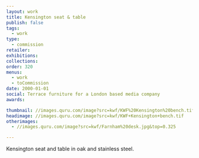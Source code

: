 ```yaml
---
layout: work
title: Kensington seat & table
publish: false
tags:
  - work
type:
  - commission
retailer:
exhibitions:
collections:
order: 320
menus:
  - work
  - toCommission
date: 2000-01-01
social: Terrace furniture for a London based media company
awards:

thumbnail: //images.quru.com/image?src=kwf/KWF%20Kensington%20bench.tif&left=0.00913&fill=auto&width=170&height=170
headimage: //images.quru.com/image?src=kwf/KWF+Kensington+bench.tif
otherimages:
  - //images.quru.com/image?src=kwf/Farnham%20desk.jpg&top=0.325

---
```

Kensington seat and table in oak and stainless steel.
